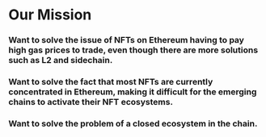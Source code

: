 # Our Mission

### Want to solve the issue of NFTs on Ethereum having to pay high gas prices to trade, even though there are more solutions such as L2 and sidechain.



### Want to solve the fact that most NFTs are currently concentrated in Ethereum, making it difficult for the emerging chains to activate their NFT ecosystems.



### Want to solve the problem of a closed ecosystem in the chain.
